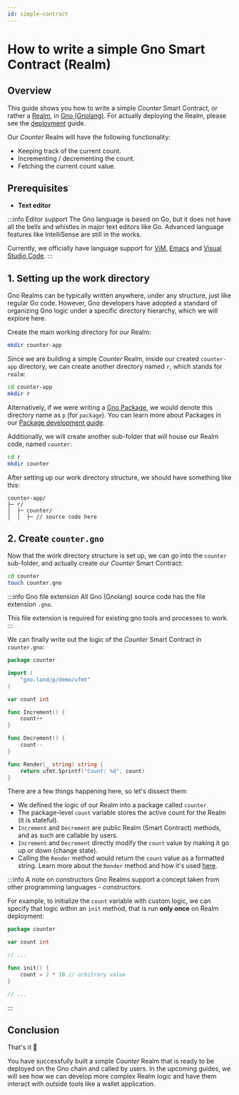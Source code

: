 ```yaml
---
id: simple-contract
---
```


# How to write a simple Gno Smart Contract (Realm)

## Overview

This guide shows you how to write a simple _Counter_ Smart Contract, or rather a [Realm](../concepts/realms.md),
in [Gno (Gnolang)](../concepts/gno-language.md). For actually deploying the Realm, please see
the [deployment](deploy.md) guide.

Our _Counter_ Realm will have the following functionality:

- Keeping track of the current count.
- Incrementing / decrementing the count.
- Fetching the current count value.

## Prerequisites

- **Text editor**

:::info Editor support
The Gno language is based on Go, but it does not have all the bells and whistles in major text editors like Go.
Advanced language features like IntelliSense are still in the works.

Currently, we officially have language support
for [ViM](https://github.com/gnolang/gno/blob/master/CONTRIBUTING.md#vim-support),
[Emacs](https://github.com/gnolang/gno/blob/master/CONTRIBUTING.md#emacs-support)
and [Visual Studio Code](https://marketplace.visualstudio.com/items?itemName=harry-hov.gno).
:::

## 1. Setting up the work directory

Gno Realms can be typically written anywhere, under any structure, just like regular Go code.
However, Gno developers have adopted a standard of organizing Gno logic under a specific directory hierarchy, which we
will explore here.

Create the main working directory for our Realm:

```bash
mkdir counter-app
```

Since we are building a simple _Counter_ Realm, inside our created `counter-app` directory, we can create another
directory named `r`, which stands for `realm`:

```bash
cd counter-app
mkdir r
```

Alternatively, if we were writing a [Gno Package](../concepts/packages.md), we would denote this directory name
as `p` (for `package`). You can learn more about Packages in our [Package development guide](simple-library.md).

Additionally, we will create another sub-folder that will house our Realm code, named `counter`:

```bash
cd r
mkdir counter
```

After setting up our work directory structure, we should have something like this:

```text
counter-app/
├─ r/
│  ├─ counter/
│  │  ├─ // source code here
```

## 2. Create `counter.gno`

Now that the work directory structure is set up, we can go into the `counter` sub-folder, and actually create
our _Counter_ Smart Contract:

```bash
cd counter
touch counter.gno
```

:::info Gno file extension
All Gno (Gnolang) source code has the file extension `.gno`.

This file extension is required for existing gno tools and processes to work.
:::

We can finally write out the logic of the _Counter_ Smart Contract in `counter.gno`:

[embedmd]:# (../assets/how-to-guides/simple-contract/counter.gno go)
```go
package counter

import (
	"gno.land/p/demo/ufmt"
)

var count int

func Increment() {
	count++
}

func Decrement() {
	count--
}

func Render(_ string) string {
	return ufmt.Sprintf("Count: %d", count)
}
```

There are a few things happening here, so let's dissect them:

- We defined the logic of our Realm into a package called `counter`.
- The package-level `count` variable stores the active count for the Realm (it is stateful).
- `Increment` and `Decrement` are public Realm (Smart Contract) methods, and as such are callable by users.
- `Increment` and `Decrement` directly modify the `count` value by making it go up or down (change state).
- Calling the `Render` method would return the `count` value as a formatted string. Learn more about the `Render`
  method and how it's used [here](../concepts/realms.md).

:::info A note on constructors
Gno Realms support a concept taken from other programming languages - _constructors_.

For example, to initialize the `count` variable with custom logic, we can specify that
logic within an `init` method, that is run **only once** on Realm deployment:

[embedmd]:# (../assets/how-to-guides/simple-contract/init.gno go)
```go
package counter

var count int

// ...

func init() {
	count = 2 * 10 // arbitrary value
}

// ...
```

:::

## Conclusion

That's it 🎉

You have successfully built a simple _Counter_ Realm that is ready to be deployed on the Gno chain and called by users.
In the upcoming guides, we will see how we can develop more complex Realm logic and have them interact
with outside tools like a wallet application.
